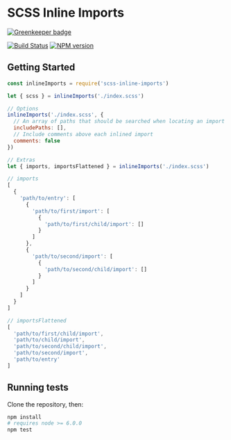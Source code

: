 # SCSS Inline Imports

[![Greenkeeper badge](https://badges.greenkeeper.io/salesforce-ux/scss-inline-imports.svg)](https://greenkeeper.io/)

[![Build Status][travis-image]][travis-url]
[![NPM version][npm-image]][npm-url]

## Getting Started

```javascript
const inlineImports = require('scss-inline-imports')

let { scss } = inlineImports('./index.scss')

// Options
inlineImports('./index.scss', {
  // An array of paths that should be searched when locating an import
  includePaths: [],
  // Include comments above each inlined import
  comments: false
})

// Extras
let { imports, importsFlattened } = inlineImports('./index.scss')

// imports
[
  {
    'path/to/entry': [
      {
        'path/to/first/import': [
          {
            'path/to/first/child/import': []
          }
        ]
      },
      {
        'path/to/second/import': [
          {
            'path/to/second/child/import': []
          }
        ]
      }
    ]
  }
]

// importsFlattened
[
  'path/to/first/child/import',
  'path/to/child/import',
  'path/to/second/child/import',
  'path/to/second/import',
  'path/to/entry'
]

```

## Running tests

Clone the repository, then:

```bash
npm install
# requires node >= 6.0.0
npm test
```

[npm-url]: https://npmjs.org/package/scss-inline-imports
[npm-image]: http://img.shields.io/npm/v/scss-inline-imports.svg

[travis-url]: https://travis-ci.org/salesforce-ux/scss-inline-imports
[travis-image]: https://travis-ci.org/salesforce-ux/scss-inline-imports.svg?branch=master
